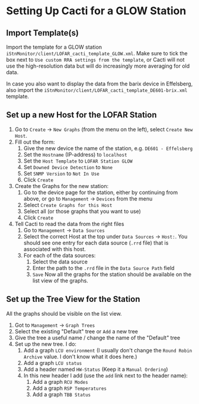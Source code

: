 # Setting Up Cacti for a GLOW Station

## Import Template(s)

Import the template for a GLOW station `iStnMonitor/client/LOFAR_cacti_template_GLOW.xml`. 
Make sure to tick the box next to `Use custom RRA settings from the template`, or Cacti will not 
use the high-resolution data but will do increasingly more averaging for old data.

In case you also want to display the data from the barix device in Effelsberg, also import 
the `iStnMonitor/client/LOFAR_cacti_template_DE601-brix.xml` template.

## Set up a new Host for the LOFAR Station

1. Go to `Create` -> `New Graphs` (from the menu on the left), select `Create New Host`.
1. Fill out the form:
    1. Give the new device the name of the station, e.g. `DE601 - Effelsberg`
    1. Set the `Hostname` (IP-address) to `localhost`
    1. Set the `Host Template` to `LOFAR Station GLOW`
    1. Set `Downed Device Detection` to `None`
    1. Set `SNMP Version` to `Not In Use`
    1. Click `Create`
1. Create the Graphs for the new station:
    1. Go to the device page for the station, either by continuing from above, or go to `Management` -> `Devices` from the menu
    1. Select `Create Graphs for this Host`
    1. Select all (or those graphs that you want to use)
    1. Click `Create`
1. Tell Cacti to read the data from the right files
    1. Go to `Management` -> `Data Sources`
    1. Select the correct Host at the top under `Data Sources` -> `Host:`. You should see one entry for each data source (`.rrd` file) that is associated with this host.
    1. For each of the data sources:
        1. Select the data source
        1. Enter the path to the `.rrd` file in the `Data Source Path` field
        1. `Save`
Now all the graphs for the station should be available on the list view of the graphs.

## Set up the Tree View for the Station

All the graphs should be visible on the list view.
1. Got to `Management` -> `Graph Trees`
1. Select the existing "Default" tree or `Add` a new tree
1. Give the tree a useful name / change the name of the "Default" tree
1. Set up the new tree. I do:
    1. Add a graph `LCU environment` (I usually don't change the `Round Robin Archive` value. I don't know what it does here.)
    1. Add a graph `LCU status`
    1. Add a header named `HW-Status` (Keep it a `Manual Ordering`)
    1. In this new header I add (use the `add` link next to the header name):
        1. Add a graph `RCU Modes` 
        1. Add a graph `RSP Temperatures`
        1. Add a graph `TBB Status`
